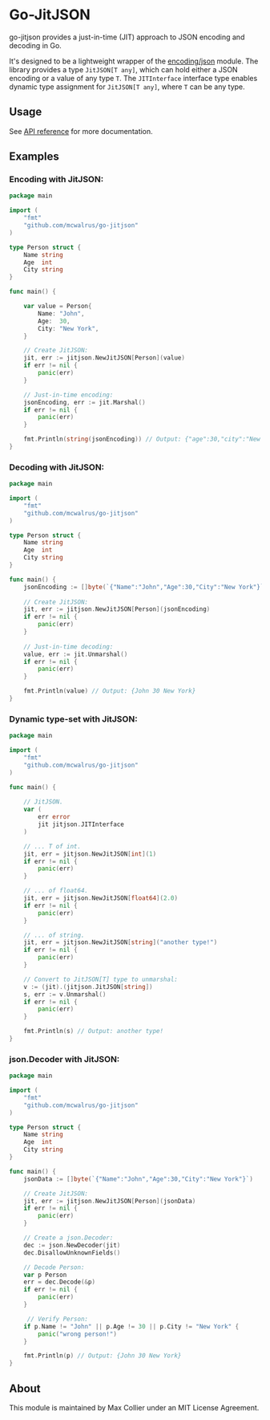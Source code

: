 # Go-JitJSON

go-jitjson provides a just-in-time (JIT) approach to JSON encoding and decoding in Go. 

It's designed to be a lightweight wrapper of the [encoding/json](https://pkg.go.dev/encoding/json) module. The library provides a type `JitJSON[T any]`, which can hold either a JSON encoding or a value of any type `T`. The `JITInterface` interface type enables dynamic type assignment for `JitJSON[T any]`, where `T` can be any type. 

## Usage

See [API reference](https://pkg.go.dev/github.com/mcwalrus/go-jitjson) for more documentation.

## Examples

### Encoding with JitJSON:

```Go
package main

import (
    "fmt"
    "github.com/mcwalrus/go-jitjson"
)

type Person struct {
    Name string
    Age  int
    City string
}

func main() {

    var value = Person{
        Name: "John",
        Age:  30,
        City: "New York",
    }

    // Create JitJSON:
    jit, err := jitjson.NewJitJSON[Person](value)
    if err != nil {
        panic(err)
    }

    // Just-in-time encoding:
    jsonEncoding, err := jit.Marshal()
    if err != nil {
        panic(err)
    }

    fmt.Println(string(jsonEncoding)) // Output: {"age":30,"city":"New York","name":"John"}
}
```

### Decoding with JitJSON:

```Go
package main

import (
    "fmt"
    "github.com/mcwalrus/go-jitjson"
)

type Person struct {
    Name string
    Age  int
    City string
}

func main() {
    jsonEncoding := []byte(`{"Name":"John","Age":30,"City":"New York"}`)
    
    // Create JitJSON:
    jit, err := jitjson.NewJitJSON[Person](jsonEncoding)
    if err != nil {
        panic(err)
    }
    
    // Just-in-time decoding:
    value, err := jit.Unmarshal()
    if err != nil {
        panic(err)
    }

    fmt.Println(value) // Output: {John 30 New York}
}
```

### Dynamic type-set with JitJSON:

```Go
package main

import (
    "fmt"
    "github.com/mcwalrus/go-jitjson"
)

func main() {
	
    // JitJSON.
    var (
		err error
        jit jitjson.JITInterface
	)

    // ... T of int.
	jit, err = jitjson.NewJitJSON[int](1)
	if err != nil {
		panic(err)
	}

    // ... of float64.
    jit, err = jitjson.NewJitJSON[float64](2.0)
	if err != nil {
		panic(err)
	}

    // ... of string.
	jit, err = jitjson.NewJitJSON[string]("another type!")
	if err != nil {
		panic(err)
	}

    // Convert to JitJSON[T] type to unmarshal: 
    v := (jit).(jitjson.JitJSON[string])
    s, err := v.Unmarshal()
    if err != nil {
        panic(err)
    }

    fmt.Println(s) // Output: another type!
}
```

### json.Decoder with JitJSON:

```Go
package main

import (
    "fmt"
    "github.com/mcwalrus/go-jitjson"
)

type Person struct {
    Name string
    Age  int
    City string
}

func main() {
	jsonData := []byte(`{"Name":"John","Age":30,"City":"New York"}`)

	// Create JitJSON:
    jit, err := jitjson.NewJitJSON[Person](jsonData)
    if err != nil {
        panic(err)
    }

    // Create a json.Decoder:
	dec := json.NewDecoder(jit)
	dec.DisallowUnknownFields()

    // Decode Person:
	var p Person
	err = dec.Decode(&p)
	if err != nil {
        panic(err)
    }

     // Verify Person:
	if p.Name != "John" || p.Age != 30 || p.City != "New York" {
		panic("wrong person!")
	}

    fmt.Println(p) // Output: {John 30 New York}
}
```

## About

This module is maintained by Max Collier under an MIT License Agreement.
